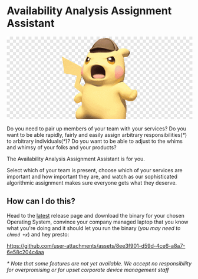 # Availability Analysis Assignment Assistant

![](media/aaaa.png)

Do you need to pair up members of your team with your services? Do you want to be able rapidly, fairly and easily assign arbitrary responsibilities(_*_) to arbitrary individuals(_*_)? Do you want to be able to adjust to the whims and whimsy of your folks and your products?

The Availability Analysis Assignment Assistant is for you.

Select which of your team is present, choose which of your services are important and how important they are, and watch as our sophisticated algorithmic assignment makes sure everyone gets what they deserve.

## How can I do this?

Head to the [latest](https://github.com/a-strange/availability-analysis-assignment-assistant/releases/latest) release page and download the binary for your chosen Operating System, convince your company managed laptop that you know what you're doing and it should let you run the binary (_you may need to `chmod +x`_) and hey presto:

https://github.com/user-attachments/assets/8ee3f901-d59d-4ce6-a8a7-6e58c204c4aa

_* Note that some features are not yet available. We accept no responsibility for overpromising or for upset corporate device management staff_
